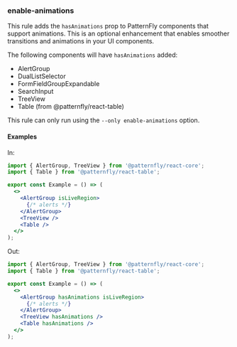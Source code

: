 ### enable-animations

This rule adds the `hasAnimations` prop to PatternFly components that support animations. This is an optional enhancement that enables smoother transitions and animations in your UI components.

The following components will have `hasAnimations` added:
- AlertGroup
- DualListSelector  
- FormFieldGroupExpandable
- SearchInput
- TreeView
- Table (from @patternfly/react-table)

This rule can only run using the `--only enable-animations` option.

#### Examples

In:

```jsx
import { AlertGroup, TreeView } from '@patternfly/react-core';
import { Table } from '@patternfly/react-table';

export const Example = () => (
  <>
    <AlertGroup isLiveRegion>
      {/* alerts */}
    </AlertGroup>
    <TreeView />
    <Table />
  </>
);
```

Out:

```jsx
import { AlertGroup, TreeView } from '@patternfly/react-core';
import { Table } from '@patternfly/react-table';

export const Example = () => (
  <>
    <AlertGroup hasAnimations isLiveRegion>
      {/* alerts */}
    </AlertGroup>
    <TreeView hasAnimations />
    <Table hasAnimations />
  </>
);
``` 